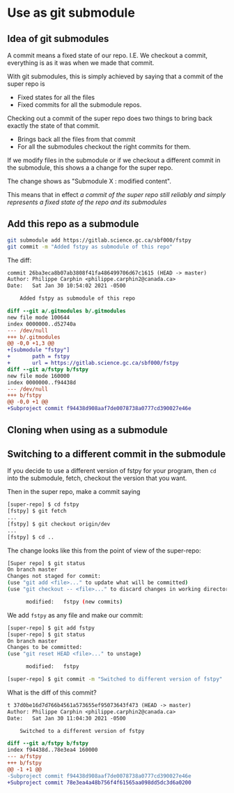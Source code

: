 # Use as git submodule
## Idea of git submodules

A commit means a fixed state of our repo.  I.E. We checkout a commit, everything
is as it was when we made that commit.

With git submodules, this is simply achieved by saying that a commit of the
super repo is

- Fixed states for all the files
- Fixed commits for all the submodule repos.

Checking out a commit of the super repo does two things to bring back exactly
the state of that commit.

- Brings back all the files from that commit
- For all the submodules checkout the right commits for them.

If we modify files in the submodule or if we checkout a different commit in the
submodule, this shows a a change for the super repo.

The change shows as "Submodule X : modified content".

This means that in effect *a commit of the super repo still reliably and simply
represents a fixed state of the repo and its submodules*

## Add this repo as a submodule

```bash
git submodule add https://gitlab.science.gc.ca/sbf000/fstpy
git commit -m "Added fstpy as submodule of this repo"
```

The diff:
```diff
commit 26ba3eca8b07ab3808f41fa486499706d67c1615 (HEAD -> master)
Author: Philippe Carphin <philippe.carphin2@canada.ca>
Date:   Sat Jan 30 10:54:02 2021 -0500

    Added fstpy as submodule of this repo

diff --git a/.gitmodules b/.gitmodules
new file mode 100644
index 0000000..d52740a
--- /dev/null
+++ b/.gitmodules
@@ -0,0 +1,3 @@
+[submodule "fstpy"]
+       path = fstpy
+       url = https://gitlab.science.gc.ca/sbf000/fstpy
diff --git a/fstpy b/fstpy
new file mode 160000
index 0000000..f94438d
--- /dev/null
+++ b/fstpy
@@ -0,0 +1 @@
+Subproject commit f94438d908aaf7de0078738a0777cd390027e46e
```
## Cloning when using as a submodule

## Switching to a different commit in the submodule
If you decide to use a different version of fstpy for your program, then `cd`
into the submodule, fetch, checkout the version that you want.

Then in the super repo, make a commit saying 


```bash
[super-repo] $ cd fstpy
[fstpy] $ git fetch
...
[fstpy] $ git checkout origin/dev
...
[fstpy] $ cd ..
```
The change looks like this from the point of view of the super-repo:
```bash
[Super repo] $ git status
On branch master
Changes not staged for commit:
(use "git add <file>..." to update what will be committed)
(use "git checkout -- <file>..." to discard changes in working directory)

      modified:   fstpy (new commits)

```
We add `fstpy` as any file and make our commit:
```bash
[super-repo] $ git add fstpy
[super-repo] $ git status
On branch master
Changes to be committed:
(use "git reset HEAD <file>..." to unstage)

      modified:   fstpy

[super-repo] $ git commit -m "Switched to different version of fstpy"
```
What is the diff of this commit?
```diff
t 37d0be16d7d766b4561a573655ef95073643f473 (HEAD -> master)
Author: Philippe Carphin <philippe.carphin2@canada.ca>
Date:   Sat Jan 30 11:04:30 2021 -0500

    Switched to a different version of fstpy

diff --git a/fstpy b/fstpy
index f94438d..78e3ea4 160000
--- a/fstpy
+++ b/fstpy
@@ -1 +1 @@
-Subproject commit f94438d908aaf7de0078738a0777cd390027e46e
+Subproject commit 78e3ea4a48b756f4f61565aa098dd5dc3d6a0200
```
